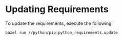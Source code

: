 # Updating Requirements
To update the requirements, execute the following:
```
bazel run //python/pip:python_requirements.update
```
